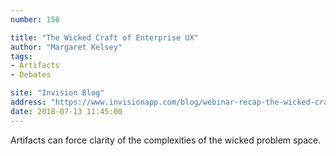 ```yaml
---
number: 158 

title: "The Wicked Craft of Enterprise UX"
author: "Margaret Kelsey"
tags:
- Artifacts
- Debates

site: "Invision Blog"
address: "https://www.invisionapp.com/blog/webinar-recap-the-wicked-craft-of-enterprise-ux/"
date: 2018-07-13 11:45:00
---
```


Artifacts can force clarity of the complexities of the wicked problem space.
